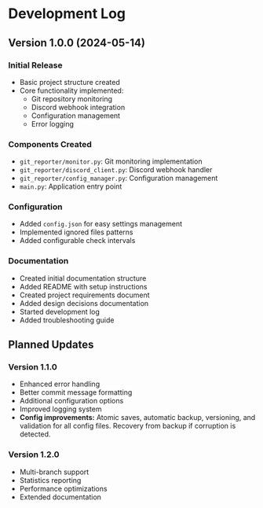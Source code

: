 # Development Log

## Version 1.0.0 (2024-05-14)

### Initial Release
- Basic project structure created
- Core functionality implemented:
  - Git repository monitoring
  - Discord webhook integration
  - Configuration management
  - Error logging

### Components Created
- `git_reporter/monitor.py`: Git monitoring implementation
- `git_reporter/discord_client.py`: Discord webhook handler
- `git_reporter/config_manager.py`: Configuration management
- `main.py`: Application entry point

### Configuration
- Added `config.json` for easy settings management
- Implemented ignored files patterns
- Added configurable check intervals

### Documentation
- Created initial documentation structure
- Added README with setup instructions
- Created project requirements document
- Added design decisions documentation
- Started development log
- Added troubleshooting guide

## Planned Updates

### Version 1.1.0
- Enhanced error handling
- Better commit message formatting
- Additional configuration options
- Improved logging system
- **Config improvements:** Atomic saves, automatic backup, versioning, and validation for all config files. Recovery from backup if corruption is detected.

### Version 1.2.0
- Multi-branch support
- Statistics reporting
- Performance optimizations
- Extended documentation 